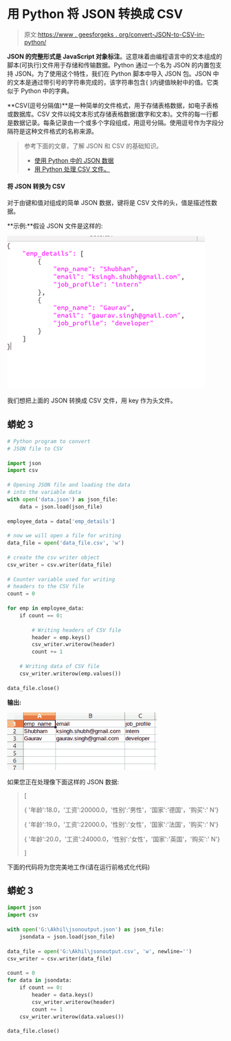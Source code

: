 # 用 Python 将 JSON 转换成 CSV

> 原文:[https://www . geesforgeks . org/convert-JSON-to-CSV-in-python/](https://www.geeksforgeeks.org/convert-json-to-csv-in-python/)

**JSON 的完整形式是 JavaScript 对象标注**。这意味着由编程语言中的文本组成的脚本(可执行)文件用于存储和传输数据。Python 通过一个名为 JSON 的内置包支持 JSON。为了使用这个特性，我们在 Python 脚本中导入 JSON 包。JSON 中的文本是通过带引号的字符串完成的，该字符串包含{ }内键值映射中的值。它类似于 Python 中的字典。

**CSV(逗号分隔值)**是一种简单的文件格式，用于存储表格数据，如电子表格或数据库。CSV 文件以纯文本形式存储表格数据(数字和文本)。文件的每一行都是数据记录。每条记录由一个或多个字段组成，用逗号分隔。使用逗号作为字段分隔符是这种文件格式的名称来源。

> 参考下面的文章，了解 JSON 和 CSV 的基础知识。
> 
> *   [使用 Python 中的 JSON 数据](https://www.geeksforgeeks.org/working-with-json-data-in-python/)
> *   [用 Python 处理 CSV 文件。](https://www.geeksforgeeks.org/working-csv-files-python/)

#### 将 JSON 转换为 CSV

对于由键和值对组成的简单 JSON 数据，键将是 CSV 文件的头，值是描述性数据。

**示例:**假设 JSON 文件是这样的:

![python-json-to-csv](img/bcd92b645c71a65e92c2a601c8f216ad.png)

我们想把上面的 JSON 转换成 CSV 文件，用 key 作为头文件。

## 蟒蛇 3

```py
# Python program to convert
# JSON file to CSV

import json
import csv

# Opening JSON file and loading the data
# into the variable data
with open('data.json') as json_file:
    data = json.load(json_file)

employee_data = data['emp_details']

# now we will open a file for writing
data_file = open('data_file.csv', 'w')

# create the csv writer object
csv_writer = csv.writer(data_file)

# Counter variable used for writing
# headers to the CSV file
count = 0

for emp in employee_data:
    if count == 0:

        # Writing headers of CSV file
        header = emp.keys()
        csv_writer.writerow(header)
        count += 1

    # Writing data of CSV file
    csv_writer.writerow(emp.values())

data_file.close()
```

**输出:**

![python-json-to-csv-output](img/7ec7bcf1250e95e68786ce1cd878d6ca.png)

如果您正在处理像下面这样的 JSON 数据:

> [
> 
> { '年龄':18.0，'工资':20000.0，'性别':'男性'，'国家':'德国'，'购买':' N'}
> 
> { '年龄':19.0，'工资':22000.0，'性别':'女性'，'国家':'法国'，'购买':' N'}
> 
> { '年龄':20.0，'工资':24000.0，'性别':'女性'，'国家':'英国'，'购买':' N'}
> 
> ]

下面的代码将为您完美地工作(请在运行前格式化代码)

## 蟒蛇 3

```py
import json
import csv

with open('G:\Akhil\jsonoutput.json') as json_file:
    jsondata = json.load(json_file)

data_file = open('G:\Akhil\jsonoutput.csv', 'w', newline='')
csv_writer = csv.writer(data_file)

count = 0
for data in jsondata:
    if count == 0:
        header = data.keys()
        csv_writer.writerow(header)
        count += 1
    csv_writer.writerow(data.values())

data_file.close()
```